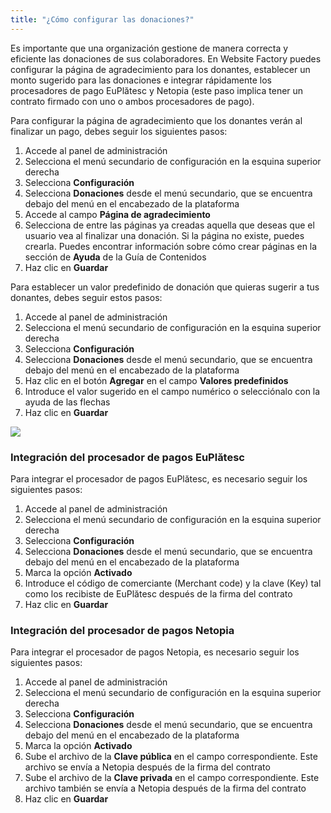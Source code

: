 ```yaml
---
title: "¿Cómo configurar las donaciones?"
---
```


Es importante que una organización gestione de manera correcta y eficiente las donaciones de sus colaboradores. En Website Factory puedes configurar la página de agradecimiento para los donantes, establecer un monto sugerido para las donaciones e integrar rápidamente los procesadores de pago EuPlătesc y Netopia (este paso implica tener un contrato firmado con uno o ambos procesadores de pago).

Para configurar la página de agradecimiento que los donantes verán al finalizar un pago, debes seguir los siguientes pasos:

1) Accede al panel de administración
2) Selecciona el menú secundario de configuración en la esquina superior derecha
3) Selecciona **Configuración**
4) Selecciona **Donaciones** desde el menú secundario, que se encuentra debajo del menú en el encabezado de la plataforma
5) Accede al campo **Página de agradecimiento**
6) Selecciona de entre las páginas ya creadas aquella que deseas que el usuario vea al finalizar una donación. Si la página no existe, puedes crearla. Puedes encontrar información sobre cómo crear páginas en la sección de **Ayuda** de la Guía de Contenidos
7) Haz clic en **Guardar**

Para establecer un valor predefinido de donación que quieras sugerir a tus donantes, debes seguir estos pasos:

1) Accede al panel de administración
2) Selecciona el menú secundario de configuración en la esquina superior derecha
3) Selecciona **Configuración**
4) Selecciona **Donaciones** desde el menú secundario, que se encuentra debajo del menú en el encabezado de la plataforma
5) Haz clic en el botón **Agregar** en el campo **Valores predefinidos**
6) Introduce el valor sugerido en el campo numérico o selecciónalo con la ayuda de las flechas
7) Haz clic en **Guardar**

<a href="/build/help/011.png">
    <img src="/build/help/011.png" />
</a>

### Integración del procesador de pagos EuPlătesc

Para integrar el procesador de pagos EuPlătesc, es necesario seguir los siguientes pasos:

1) Accede al panel de administración
2) Selecciona el menú secundario de configuración en la esquina superior derecha
3) Selecciona **Configuración**
4) Selecciona **Donaciones** desde el menú secundario, que se encuentra debajo del menú en el encabezado de la plataforma
5) Marca la opción **Activado**
6) Introduce el código de comerciante (Merchant code) y la clave (Key) tal como los recibiste de EuPlătesc después de la firma del contrato
7) Haz clic en **Guardar**

### Integración del procesador de pagos Netopia

Para integrar el procesador de pagos Netopia, es necesario seguir los siguientes pasos:

1) Accede al panel de administración
2) Selecciona el menú secundario de configuración en la esquina superior derecha
3) Selecciona **Configuración**
4) Selecciona **Donaciones** desde el menú secundario, que se encuentra debajo del menú en el encabezado de la plataforma
5) Marca la opción **Activado**
6) Sube el archivo de la **Clave pública** en el campo correspondiente. Este archivo se envía a Netopia después de la firma del contrato
7) Sube el archivo de la **Clave privada** en el campo correspondiente. Este archivo también se envía a Netopia después de la firma del contrato
8) Haz clic en **Guardar**
